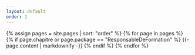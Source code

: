 ```yaml
---
layout: default
order: 1
---
```


{% assign pages = site.pages | sort: "order" %}
{% for page in pages %}
  {% if page.chapitre or page.package == "ResponsableDeFormation" %}
    {{- page.content | markdownify -}}
  {% endif %}
{% endfor %}
